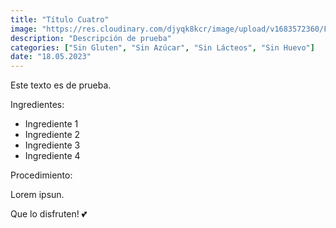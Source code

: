 ```yaml
---
title: "Título Cuatro"
image: "https://res.cloudinary.com/djyqk8kcr/image/upload/v1683572360/Food/medium_pexels_jess_bailey_designs_913136_a00cc15b63.jpg"
description: "Descripción de prueba"
categories: ["Sin Gluten", "Sin Azúcar", "Sin Lácteos", "Sin Huevo"]
date: "18.05.2023"
---
```


Este texto es de prueba.

Ingredientes:

- Ingrediente 1
- Ingrediente 2
- Ingrediente 3
- Ingrediente 4

Procedimiento:

Lorem ipsun.

Que lo disfruten! 💕
